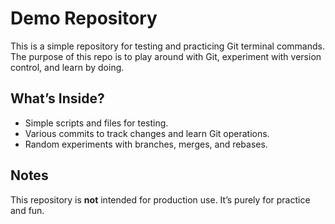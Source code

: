 # Demo Repository
This is a simple repository for testing and practicing Git terminal commands.  
The purpose of this repo is to play around with Git, experiment with version control, and learn by doing.

## What’s Inside?
- Simple scripts and files for testing.
- Various commits to track changes and learn Git operations.
- Random experiments with branches, merges, and rebases.

## Notes
This repository is **not** intended for production use. It’s purely for practice and fun.
